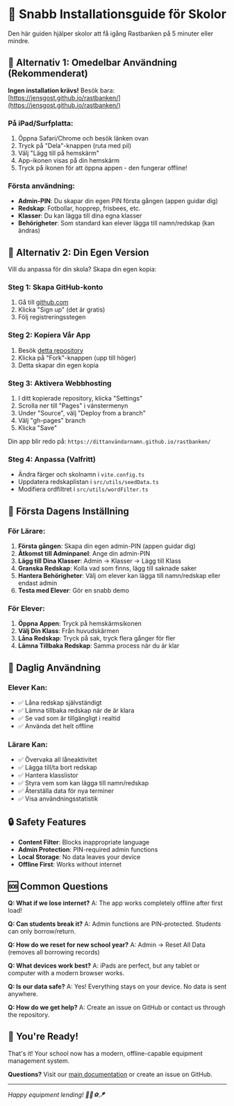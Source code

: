 # 🏫 Snabb Installationsguide för Skolor

Den här guiden hjälper skolor att få igång Rastbanken på 5 minuter eller mindre.

## 🚀 Alternativ 1: Omedelbar Användning (Rekommenderat)

**Ingen installation krävs!** Besök bara: [https://jensgost.github.io/rastbanken/](https://jensgost.github.io/rastbanken/)

### På iPad/Surfplatta:
1. Öppna Safari/Chrome och besök länken ovan
2. Tryck på "Dela"-knappen (ruta med pil)
3. Välj "Lägg till på hemskärm"
4. App-ikonen visas på din hemskärm
5. Tryck på ikonen för att öppna appen - den fungerar offline!

### Första användning:
- **Admin-PIN**: Du skapar din egen PIN första gången (appen guidar dig)
- **Redskap**: Fotbollar, hopprep, frisbees, etc.
- **Klasser**: Du kan lägga till dina egna klasser
- **Behörigheter**: Som standard kan elever lägga till namn/redskap (kan ändras)

## 🔧 Alternativ 2: Din Egen Version

Vill du anpassa för din skola? Skapa din egen kopia:

### Steg 1: Skapa GitHub-konto
1. Gå till [github.com](https://github.com)
2. Klicka "Sign up" (det är gratis)
3. Följ registreringsstegen

### Steg 2: Kopiera Vår App
1. Besök [detta repository](https://github.com/jensgost/rastbanken)
2. Klicka på "Fork"-knappen (upp till höger)
3. Detta skapar din egen kopia

### Steg 3: Aktivera Webbhosting
1. I ditt kopierade repository, klicka "Settings"
2. Scrolla ner till "Pages" i vänstermenyn
3. Under "Source", välj "Deploy from a branch"
4. Välj "gh-pages" branch
5. Klicka "Save"

Din app blir redo på: `https://dittanvändarnamn.github.io/rastbanken/`

### Steg 4: Anpassa (Valfritt)
- Ändra färger och skolnamn i `vite.config.ts`
- Uppdatera redskaplistan i `src/utils/seedData.ts`
- Modifiera ordfiltret i `src/utils/wordFilter.ts`

## 🎯 Första Dagens Inställning

### För Lärare:
1. **Första gången**: Skapa din egen admin-PIN (appen guidar dig)
2. **Åtkomst till Adminpanel**: Ange din admin-PIN
3. **Lägg till Dina Klasser**: Admin → Klasser → Lägg till Klass
4. **Granska Redskap**: Kolla vad som finns, lägg till saknade saker
5. **Hantera Behörigheter**: Välj om elever kan lägga till namn/redskap eller endast admin
6. **Testa med Elever**: Gör en snabb demo

### För Elever:
1. **Öppna Appen**: Tryck på hemskärmsikonen
2. **Välj Din Klass**: Från huvudskärmen
3. **Låna Redskap**: Tryck på sak, tryck flera gånger för fler
4. **Lämna Tillbaka Redskap**: Samma process när du är klar

## 📱 Daglig Användning

### Elever Kan:
- ✅ Låna redskap självständigt
- ✅ Lämna tillbaka redskap när de är klara
- ✅ Se vad som är tillgängligt i realtid
- ✅ Använda det helt offline

### Lärare Kan:
- ✅ Övervaka all låneaktivitet
- ✅ Lägga till/ta bort redskap
- ✅ Hantera klasslistor
- ✅ Styra vem som kan lägga till namn/redskap
- ✅ Återställa data för nya terminer
- ✅ Visa användningsstatistik

## 🔒 Safety Features

- **Content Filter**: Blocks inappropriate language
- **Admin Protection**: PIN-required admin functions
- **Local Storage**: No data leaves your device
- **Offline First**: Works without internet

## 🆘 Common Questions

**Q: What if we lose internet?**
A: The app works completely offline after first load!

**Q: Can students break it?**
A: Admin functions are PIN-protected. Students can only borrow/return.

**Q: How do we reset for new school year?**
A: Admin → Reset All Data (removes all borrowing records)

**Q: What devices work best?**
A: iPads are perfect, but any tablet or computer with a modern browser works.

**Q: Is our data safe?**
A: Yes! Everything stays on your device. No data is sent anywhere.

**Q: How do we get help?**
A: Create an issue on GitHub or contact us through the repository.

## 🎉 You're Ready!

That's it! Your school now has a modern, offline-capable equipment management system.

**Questions?** Visit our [main documentation](README.md) or create an issue on GitHub.

---

*Happy equipment lending! 🏃‍♂️⚽🪁*